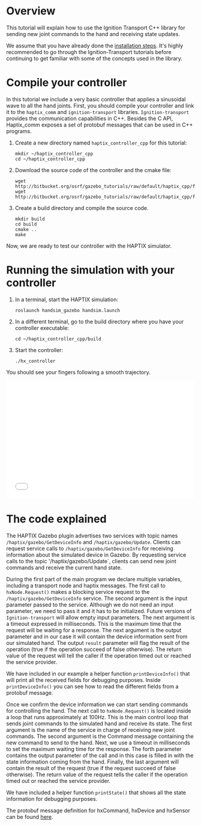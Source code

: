 # Overview

This tutorial will explain how to use the Ignition Transport C++ library for
sending new joint commands to the hand and receiving state updates.

We assume that you have already done the [installation steps](TODO). It's highly
recommended to go through the Ignition-Transport tutorials before continuing to
get familiar with some of the concepts used in the library.


# Compile your controller

In this tutorial we include a very basic controller that applies a sinusoidal
wave to all the hand joints. First, you should compile your controller and link
it to the `haptix_comm` and `ignition-transport` libraries. `Ignition-transport`
provides the communication capabilities in C++. Besides the C API, Haptix_comm
exposes a set of protobuf messages that can be used in C++ programs.

1. Create a new directory named `haptix_controller_cpp` for this tutorial:

    ~~~
    mkdir ~/haptix_controller_cpp
    cd ~/haptix_controller_cpp
    ~~~

1. Download the source code of the controller and the cmake file:

    ~~~
    wget http://bitbucket.org/osrf/gazebo_tutorials/raw/default/haptix_cpp/files/hx_controller.cpp
    wget http://bitbucket.org/osrf/gazebo_tutorials/raw/default/haptix_cpp/files/CMakeLists.txt
    ~~~

1. Create a build directory and compile the source code.

    ~~~
    mkdir build
    cd build
    cmake ..
    make
    ~~~

Now, we are ready to test our controller with the HAPTIX simulator.

# Running the simulation with your controller

1. In a terminal, start the HAPTIX simulation:

    ~~~
    roslaunch handsim_gazebo handsim.launch
    ~~~

1. In a different terminal, go to the build directory where you have your
controller executable:

    ~~~
    cd ~/haptix_controller_cpp/build
    ~~~

1. Start the controller:

    ~~~
    ./hx_controller
    ~~~

You should see your fingers following a smooth trajectory.

<iframe width="500" height="313" src="//player.vimeo.com/video/108959804" frameborder="0" webkitallowfullscreen mozallowfullscreen allowfullscreen></iframe>

# The code explained

<include from='/int main/' to='/return -1;\n  }/' src='http://bitbucket.org/osrf/gazebo_tutorials/raw/default/haptix_cpp/files/hx_controller.cpp' />

The HAPTIX Gazebo plugin advertises two services with topic names
`/haptix/gazebo/GetDeviceInfo` and `/haptix/gazebo/Update`. Clients can request
service calls to `/haptix/gazebo/GetDeviceInfo` for receiving information about
the simulated device in Gazebo. By requesting service calls to the topic
'/haptix/gazebo/Update`, clients can send new joint commands and receive the
current hand state.

During the first part of the main program we declare multiple variables,
including a transport node and haptix messages. The first call to
`hxNode.Request()` makes a blocking service request to the
`/haptix/gazebo/GetDeviceInfo` service. The second argument is the input
parameter passed to the service. Although we do not need an input parameter,
we need to pass it and it has to be initialized. Future versions of
`Ignition-transport` will allow empty input parameters. The next argument is a
timeout expressed in milliseconds. This is the maximum time that the request
will be waiting for a response. The next argument is the output parameter and
in our case it will contain the device information sent from our simulated
hand. The output `result` parameter will flag the result of the operation
(true if the operation succeed of false otherwise). The return value of the
request will tell the caller if the operation timed out or reached the service
provider.

We have included in our example a helper function `printDeviceInfo()` that will
print all the received fields for debugging purposes. Inside `printDeviceInfo()`
you can see how to read the different fields from a protobuf message.

<include from='/  // Set the service name for requesting a joint update/' to='/    usleep\(10000\);\n  }/' src='http://bitbucket.org/osrf/gazebo_tutorials/raw/default/haptix_cpp/files/hx_controller.cpp' />

Once we confirm the device information we can start sending commands for
controlling the hand. The next call to `hxNode.Request()` is located inside a
loop that runs approximately at 100Hz. This is the main control loop that sends
joint commands to the simulated hand and receive its state. The first argument
is the name of the service in charge of receiving new joint commands. The second
argument is the Command message containing the new command to send to the hand.
Next, we use a timeout in milliseconds to set the maximum waiting time for the
response. The forth parameter contains the output parameter of the call and in
this case is filled in with the state information coming from the hand. Finally,
the last argument will contain the result of the request (true if the request
succeed of false otherwise). The return value of the request tells the caller if
the operation timed out or reached the service provider.

We have included a helper function `printState()` that shows all the state
information for debugging purposes.

The protobuf message definition for hxCommand, hxDevice and hxSensor can be
found [here](https://bitbucket.org/osrf/haptix_comm/src/cfd7e09c00ad045c0ee99a871f786971dc527fc5/msg/?at=default).
